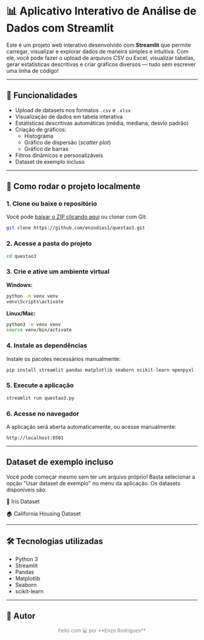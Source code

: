 
# 📊 Aplicativo Interativo de Análise de Dados com Streamlit

Este é um projeto web interativo desenvolvido com **Streamlit** que permite carregar, visualizar e explorar dados de maneira simples e intuitiva. Com ele, você pode fazer o upload de arquivos CSV ou Excel, visualizar tabelas, gerar estatísticas descritivas e criar gráficos diversos — tudo sem escrever uma linha de código!

---

## 📌 Funcionalidades

- Upload de datasets nos formatos `.csv` e `.xlsx`
- Visualização de dados em tabela interativa
- Estatísticas descritivas automáticas (média, mediana, desvio padrão)
- Criação de gráficos:
  - Histograma
  - Gráfico de dispersão (*scatter plot*)
  - Gráfico de barras
- Filtros dinâmicos e personalizáveis
- Dataset de exemplo incluso

---

## 🚀 Como rodar o projeto localmente

### 1. Clone ou baixe o repositório

Você pode [baixar o ZIP clicando aqui](#) ou clonar com Git:

```bash
git clone https://github.com/enzodias1/questao3.git
```

### 2. Acesse a pasta do projeto

```bash
cd questao3
```

### 3. Crie e ative um ambiente virtual

**Windows:**

```bash
python -m venv venv
venv\Scripts\activate
```

**Linux/Mac:**

```bash
python3 -m venv venv
source venv/bin/activate
```

### 4. Instale as dependências

Instale os pacotes necessários manualmente:

```bash
pip install streamlit pandas matplotlib seaborn scikit-learn openpyxl
```

### 5. Execute a aplicação

```bash
streamlit run questao3.py
```

### 6. Acesse no navegador

A aplicação será aberta automaticamente, ou acesse manualmente:

```
http://localhost:8501
```

---

## Dataset de exemplo incluso
Você pode começar mesmo sem ter um arquivo próprio! Basta selecionar a opção "Usar dataset de exemplo" no menu da aplicação. Os datasets disponíveis são:

🌸 Iris Dataset

🏠 California Housing Dataset

---

## 🛠 Tecnologias utilizadas

- Python 3
- Streamlit
- Pandas
- Matplotlib
- Seaborn
- scikit-learn

---

## 👤 Autor

<p style="text-align: center; font-size: 13px; color: gray">
Feito com 💻 por **Enzo Rodrigues**
</p>

